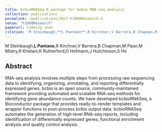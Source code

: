 ```yaml
---
title: bcbioRNASeq R package for bcbio RNA-seq analysis
collection: publications
permalink: /publications/2017-F1000Research-4
venue: "F1000Research"
paperurl: Comming soon
citation: 'M Steinbaugh,**L Pantano**,R Kirchner,V Barrera,B Chapman,M Piper,M Mistry,R Khetani,K Rutherford,O Hofmann,J Hutchinson,S Ho (2017) bcbioRNASeq R package for bcbio RNA-seq analysis <i>F1000Research</i>'
---
```


M Steinbaugh,**L Pantano**,R Kirchner,V Barrera,B Chapman,M Piper,M Mistry,R Khetani,K Rutherford,O Hofmann,J Hutchinson,S Ho
## Abstract
RNA-seq analysis involves multiple steps from processing raw sequencing data to identifying, organizing, annotating, and reporting differentially expressed genes. bcbio is an open source, community-maintained framework providing automated and scalable RNA-seq methods for identifying gene abundance counts. We have developed bcbioRNASeq, a Bioconductor package that provides ready-to-render templates and wrapper functions to post-process bcbio output data. bcbioRNASeq automates the generation of high-level RNA-seq reports, including identification of differentially expressed genes, functional enrichment analysis and quality control analysis.
